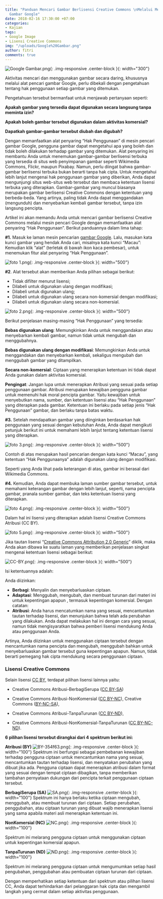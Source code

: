 ```yaml
---
title: "Panduan Mencari Gambar Berlisensi Creative Commons \nMelalui Mesin Pencari
  Gambar Google"
date: 2018-02-16 17:30:00 +07:00
categories:
- Kajian
tags:
- Google Image
- Lisensi Creative Commons
img: "/uploads/Google%20Gambar.png"
author: fitri
comments: true
---
```


![Google Gambar.png](/uploads/Google%20Gambar.png){: .img-responsive .center-block }{: width="300"}

Aktivitas mencari dan menggunakan gambar secara daring, khususnya melalui alat pencari gambar Google, perlu dibekali dengan pengetahuan tentang hak penggunaan setiap gambar yang ditemukan. 

Pengetahuan tersebut bermanfaat untuk menjawab pertanyaan seperti: 

**Apakah gambar yang tersedia dapat digunakan secara langsung tanpa meminta izin?**

**Apakah boleh gambar tersebut digunakan dalam aktivitas komersial?**

**Dapatkah gambar-gambar tersebut diubah dan digubah?**

Dengan memanfaatkan alat penyaring “Hak Penggunaan” di mesin pencari gambar Google, pengguna gambar dapat mengetahui apa yang boleh dan tidak boleh dilakukan terhadap gambar yang ditemukan. Alat penyaring ini membantu Anda untuk menemukan gambar-gambar berlisensi terbuka yang tersedia di situs web penyimpanan gambar seperti Wikimedia Commons, Flickr, maupun Pixabay. Namun, perlu diingat bahwa gambar-gambar berlisensi terbuka bukan berarti tanpa hak cipta. Untuk mengetahui lebih lanjut mengenai hak penggunaan gambar yang diberikan, Anda dapat mengunjungi situs web-situs web tersebut dan membaca ketentuan lisensi terbuka yang diterapkan. Gambar-gambar yang muncul biasanya merupakan gambar berlisensi Creative Commons dengan ketentuan yang berbeda-beda. Yang artinya, paling tidak Anda dapat menggandakan (mengunduh) dan menyebarkan kembali gambar tersebut, tanpa izin langsung pencipta.  

Artikel ini akan memandu Anda untuk mencari gambar berlisensi Creative Commons melalui mesin pencari Google dengan memanfaatkan alat penyaring “Hak Penggunaan”. 
Berikut panduannya dalam lima tahap:

**#1.** Masuk ke laman mesin pencarian [gambar Google](http://images.google.com). Lalu, masukan kata kunci gambar yang hendak Anda cari, misalnya kata kunci “Macau”: Kemudian klik “alat” (terletak di bawah ikon kaca pembesar), untuk menemukan fitur alat penyaring  “Hak Penggunaan”.

![foto 1.png](/uploads/foto%201.png){: .img-responsive .center-block }{: width="500"}

**#2**. Alat tersebut akan memberikan Anda pilihan sebagai berikut:
* Tidak difilter menurut lisensi;
* Dilabeli untuk digunakan ulang dengan modifikasi; 
* Dilabeli untuk digunakan ulang;
* Dilabeli untuk digunakan ulang secara non-komersial dengan modifikasi;
* Dilabeli untuk digunakan ulang secara non-komersial.

![foto 2.png](/uploads/foto%202.png){: .img-responsive .center-block }{: width="500"}

Berikut penjelasan masing-masing “Hak Penggunaan” yang tersedia: 

**Bebas digunakan ulang**: Memungkinkan Anda untuk menggandakan atau menyebarkan kembali gambar, namun tidak untuk mengubah dan menggubahnya.

**Bebas digunakan ulang dengan modifikasi**: Memungkinkan Anda untuk menggandakan dan menyebarkan kembali, sekaligus mengubah dan menggubah gambar yang ditampilkan. 

**Secara non-komersial**: Ciptaan yang menerapkan ketentuan ini tidak dapat Anda gunakan dalam aktivitas komersial.

**Pengingat**: Jangan lupa untuk menerapkan Atribusi yang sesuai pada setiap penggunaan gambar. Atribusi merupakan kewajiban pengguna gambar untuk memenuhi hak moral pencipta gambar. Yaitu kewajiban untuk menyebutkan nama, sumber, dan ketentuan lisensi atau “Hak Penggunaan” yang diterapkan pada gambar. Ketentuan ini berlaku pada setiap jenis “Hak Penggunaan” gambar, dan berlaku tanpa batas waktu.

**#3.** Setelah mendapatkan gambar yang diinginkan berdasarkan hak penggunaan yang sesuai dengan kebutuhan Anda, Anda dapat mengikuti petunjuk berikut ini untuk memahami lebih lanjut tentang ketentuan lisensi yang diterapkan.

![foto 3.png](/uploads/foto%203.png){: .img-responsive .center-block }{: width="500"}

Contoh di atas merupakan hasil pencarian dengan kata kunci “Macau”, yang ketentuan “Hak Penggunaanya” adalah digunakan ulang dengan modifikasi. 

Seperti yang Anda lihat pada keterangan di atas, gambar ini berasal dari Wikimedia Commons.

**#4.** Kemudian, Anda dapat membuka laman sumber gambar tersebut, untuk memahami keterangan gambar dengan lebih lanjut, seperti, nama pencipta gambar, pranala sumber gambar, dan teks ketentuan lisensi yang diterapkan.

![foto 4.png](/uploads/foto%204.png){: .img-responsive .center-block }{: width="500"}

Dalam hal ini lisensi yang diterapkan adalah lisensi Creative Commons Atribusi (CC BY).

![foto 5.png](/uploads/foto%205.png){: .img-responsive .center-block }{: width="500"}

Jika tautan lisensi “[Creative Commons Attribution 2.0 Generic](http://creativecommons.org/licenses/by/2.0/deed.en)” diklik, maka Anda akan dibawa ke suatu laman yang memberikan penjelasan singkat mengenai ketentuan lisensi sebagai berikut:

![CC-BY.png](/uploads/CC-BY.png){: .img-responsive .center-block }{: width="500"}


Isi ketentuannya adalah:

Anda diizinkan:
* **Berbagi**: Menyalin dan menyebarluaskan ciptaan.
* **Adaptasi**: Menggubah, mengubah, dan membuat turunan dari  materi ini untuk kepentingan apapun , termasuk kepentingan komersial.
Dengan catatan:
* **Atribusi**: Anda harus mencatumkan nama yang sesuai, mencantumkan tautan terhadap lisensi, dan menunjukan bahwa telah ada perubahan yang dilakukan. Anda dapat melakukan hal ini dengan cara yang sesuai, namun tidak mengisyaratkan bahwa pemberi lisensi mendukung Anda atau penggunaan Anda. 

Artinya, Anda diizinkan untuk menggunakan ciptaan tersebut dengan mencantumkan nama pencipta dan mengubah, menggubah bahkan untuk  menyebarluaskan gambar tersebut guna kepentingan apapun.  Namun, tidak berarti pemegang hak cipta mendukung secara penggunaan ciptaan.

### **Lisensi Creative Commons**

Selain lisensi [CC BY](http://creativecommons.org/licenses/by/4.0/deed.id), terdapat pilihan lisensi lainnya yaitu:

* Creative Commons Atribusi-BerbagiSerupa ([CC BY-SA](http://creativecommons.org/licenses/by-sa/4.0/deed.id))

* Creative Commons Atribusi-NonKomersial ([CC BY-NC](http://creativecommons.org/licenses/by-nc/4.0/deed.id)), 
Creative Commons ([BY-NC-SA](http://creativecommons.org/licenses/by-nc-sa/4.0/deed.id)), 

* Creative Commons Atribusi-TanpaTurunan ([CC BY-ND](http://creativecommons.org/licenses/by-nd/4.0/d)), 

* Creative Commons Atribusi-NonKomersial-TanpaTurunan ([CC BY-NC-ND](http://creativecommons.org/licenses/by-nc-nd/4.0/deed.id)).

**6 pilihan lisensi tersebut dirangkai dari 4 spektrum berikut ini:**

**Atribusi (BY)**
![BY-354f63.png](/uploads/BY-354f63.png){: .img-responsive .center-block }{: width="100"}
Spektrum ini berfungsi sebagai pembebanan kewajiban terhadap pengguna ciptaan untuk  mencantumkan nama yang sesuai, mencantumkan tautan terhadap lisensi, dan menyatakan perubahan yang dibuat jika ada. Pengguna ciptaan dapat menerapkan atribusi dalam format yang sesuai dengan tempat ciptaan dibagikan, tanpa memberikan tambahan pernyataan dukungan dari pencipta terkait penggunaan ciptaan tersebut.

**BerbagiSerupa (SA)**
![SA.png](/uploads/SA.png){: .img-responsive .center-block }{: width="100"}
Spektrum ini hanya berlaku ketika ciptaan mengubah, menggubah, atau membuat turunan dari ciptaan. Setiap perubahan, penggubahan, atau ciptaan turunan yang dibuat wajib menerapkan lisensi yang sama apabila materi asli menerapkan ketentuan ini.

**NonKomersial (NC)**
![NC.png](/uploads/NC.png){: .img-responsive .center-block }{: width="100"}

Spektrum ini melarang pengguna ciptaan untuk menggunakan ciptaan untuk kepentingan komersial apapun.

**TanpaTurunan (ND)**
![ND.png](/uploads/ND.png){: .img-responsive .center-block }{: width="100"}

Spektrum ini melarang pengguna ciptaan untuk mengumumkan setiap hasil pengubahan, penggubahan atau pembuatan ciptaan turunan dari ciptaan.

Dengan memperhatikan setiap ketentuan dari spektrum atau pilihan lisensi CC, Anda dapat terhindarkan dari pelanggaran hak cipta dan mengambil langkah yang cermat dalam setiap aktivitas penggunaan.
